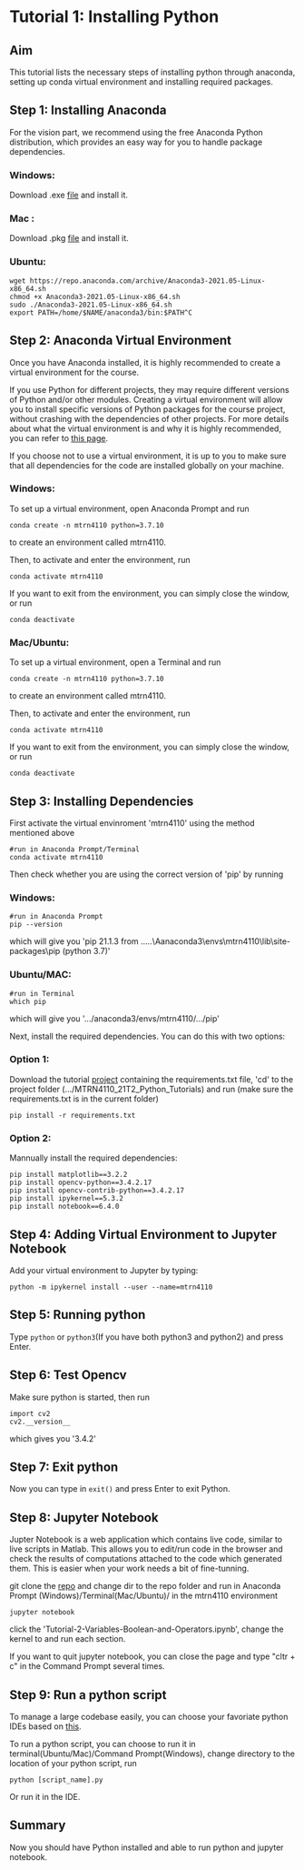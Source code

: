 # Tutorial 1: Installing Python

## Aim

This tutorial lists the necessary steps of installing python through anaconda, setting up conda virtual environment and installing required packages.

## Step 1: Installing Anaconda
For the vision part,  we recommend using the free Anaconda Python distribution, which provides an easy way for you to handle 
package dependencies.

### Windows:

Download .exe [file](https://repo.anaconda.com/archive/Anaconda3-2021.05-Windows-x86_64.exe) and install it.

### Mac :

Download .pkg [file](https://repo.anaconda.com/archive/Anaconda3-2021.05-MacOSX-x86_64.pkg) and install it.

### Ubuntu:

```
wget https://repo.anaconda.com/archive/Anaconda3-2021.05-Linux-x86_64.sh
chmod +x Anaconda3-2021.05-Linux-x86_64.sh
sudo ./Anaconda3-2021.05-Linux-x86_64.sh
export PATH=/home/$NAME/anaconda3/bin:$PATH^C
```

## Step 2: Anaconda Virtual Environment
Once you have Anaconda installed, it is highly recommended to create a virtual environment for the course.

If you use Python for different projects, they may require different versions of Python and/or other modules.
Creating a virtual environment will allow you to install specific versions of Python packages for the course project, without crashing with the dependencies of other projects.
For more details about what the virtual environment is and why it is highly recommended, you can refer to [this page](https://medium.com/@pinareceaktan/what-is-this-virtual-environments-in-python-and-why-anyone-ever-needs-them-7e3e682f9d2).

If you choose not to use a virtual environment, it is up to you to make sure that all dependencies for the code are installed globally on your machine.

### Windows:

To set up a virtual environment, open Anaconda Prompt and run
```
conda create -n mtrn4110 python=3.7.10

```
to create an environment called mtrn4110.

Then, to activate and enter the environment, run
```
conda activate mtrn4110
```
If you want to exit from the environment, you can simply close the window, or run

```
conda deactivate
```

### Mac/Ubuntu:

To set up a virtual environment, open a Terminal and run
```
conda create -n mtrn4110 python=3.7.10
```
to create an environment called mtrn4110.

Then, to activate and enter the environment, run
```
conda activate mtrn4110
```
If you want to exit from the environment, you can simply close the window, or run

```
conda deactivate
```

## Step 3: Installing Dependencies
First activate the virtual envinroment 'mtrn4110' using the method mentioned above
```
#run in Anaconda Prompt/Terminal
conda activate mtrn4110
```

Then check whether you are using the correct version of 'pip' by running

### Windows:
```
#run in Anaconda Prompt
pip --version
```
which will give you 'pip 21.1.3 from .....\Aanaconda3\envs\mtrn4110\lib\site-packages\pip (python 3.7)'

### Ubuntu/MAC:
```
#run in Terminal
which pip
```
which will give you '.../anaconda3/envs/mtrn4110/.../pip'

Next, install the required dependencies. You can do this with two options:

### Option 1:
Download the tutorial [project](https://github.com/drliaowu/MTRN4110_21T2_Python_Tutorials) containing the requirements.txt file, 'cd' to the project folder (.../MTRN4110_21T2_Python_Tutorials) and run (make sure the requirements.txt is in the current folder)

```
pip install -r requirements.txt
```

### Option 2:
Mannually install the required dependencies:
```
pip install matplotlib==3.2.2
pip install opencv-python==3.4.2.17
pip install opencv-contrib-python==3.4.2.17
pip install ipykernel==5.3.2
pip install notebook==6.4.0
```

## Step 4: Adding Virtual Environment to Jupyter Notebook
Add your virtual environment to Jupyter by typing:
```
python -m ipykernel install --user --name=mtrn4110
```

## Step 5: Running python

Type ```python``` or ``` python3 ```(If you have both python3 and python2) and press Enter. 

## Step 6: Test Opencv

Make sure python is started, then run
```
import cv2
cv2.__version__
```
which gives you '3.4.2'

## Step 7: Exit python

Now you can type in ```exit()``` and press Enter to exit Python.

## Step 8: Jupyter Notebook

Jupter Notebook is a web application which contains live code, similar to live scripts in Matlab. This allows you to edit/run code in the browser and check the results of computations attached to the code which generated them. This is easier when your work needs a bit of fine-tunning. 

git clone the [repo](https://github.com/drliaowu/MTRN4110_21T2_Python_Tutorials) and change dir to the repo folder and run in Anaconda Prompt (Windows)/Terminal(Mac/Ubuntu)/ in the mtrn4110 environment

```
jupyter notebook
```
click the 'Tutorial-2-Variables-Boolean-and-Operators.ipynb', change the kernel to and run each section.

If you want to quit jupyter notebook, you can close the page and type "cltr + c" in the Command Prompt several times.

## Step 9: Run a python script

To manage a large codebase easily, you can choose your favoriate python IDEs based on [this](https://www.guru99.com/python-ide-code-editor.html). 

To run a python script, you can choose to run it in terminal(Ubuntu/Mac)/Command Prompt(Windows), change directory to the location of your python script, run
```
python [script_name].py
```
Or run it in the IDE.

## Summary

Now you should have Python installed and able to run python and jupyter notebook.
